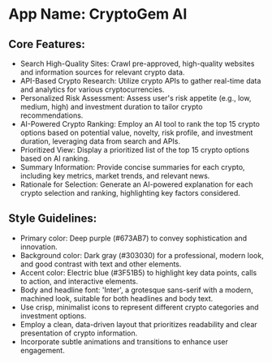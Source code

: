 # **App Name**: CryptoGem AI

## Core Features:

- Search High-Quality Sites: Crawl pre-approved, high-quality websites and information sources for relevant crypto data.
- API-Based Crypto Research: Utilize crypto APIs to gather real-time data and analytics for various cryptocurrencies.
- Personalized Risk Assessment: Assess user's risk appetite (e.g., low, medium, high) and investment duration to tailor crypto recommendations.
- AI-Powered Crypto Ranking: Employ an AI tool to rank the top 15 crypto options based on potential value, novelty, risk profile, and investment duration, leveraging data from search and APIs.
- Prioritized View: Display a prioritized list of the top 15 crypto options based on AI ranking.
- Summary Information: Provide concise summaries for each crypto, including key metrics, market trends, and relevant news.
- Rationale for Selection: Generate an AI-powered explanation for each crypto selection and ranking, highlighting key factors considered.

## Style Guidelines:

- Primary color: Deep purple (#673AB7) to convey sophistication and innovation.
- Background color: Dark gray (#303030) for a professional, modern look, and good contrast with text and other elements.
- Accent color: Electric blue (#3F51B5) to highlight key data points, calls to action, and interactive elements.
- Body and headline font: 'Inter', a grotesque sans-serif with a modern, machined look, suitable for both headlines and body text.
- Use crisp, minimalist icons to represent different crypto categories and investment options.
- Employ a clean, data-driven layout that prioritizes readability and clear presentation of crypto information.
- Incorporate subtle animations and transitions to enhance user engagement.